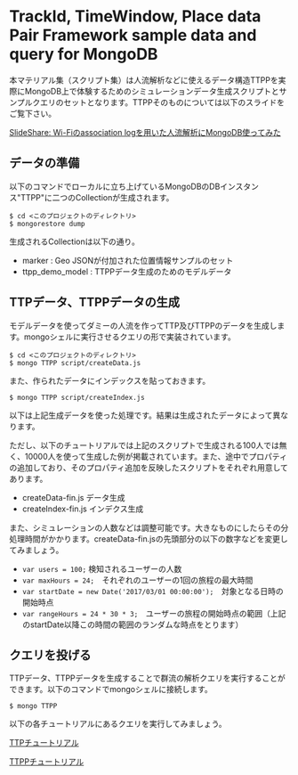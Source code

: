 # TrackId, TimeWindow, Place data Pair Framework sample data and query for MongoDB

本マテリアル集（スクリプト集）は人流解析などに使えるデータ構造TTPPを実際にMongoDB上で体験するためのシミュレーションデータ生成スクリプトとサンプルクエリのセットとなります。TTPPそのものについては以下のスライドをご覧下さい。

[SlideShare: Wi-Fiのassociation logを用いた人流解析にMongoDB使ってみた](https://www.slideshare.net/secret/byDZJzlwVu1IXy)

## データの準備

以下のコマンドでローカルに立ち上げているMongoDBのDBインスタンス"TTPP"に二つのCollectionが生成されます。

```
$ cd <このプロジェクトのディレクトリ>
$ mongorestore dump
```

生成されるCollectionは以下の通り。

* marker : Geo JSONが付加された位置情報サンプルのセット
* ttpp_demo_model : TTPPデータ生成のためのモデルデータ

## TTPデータ、TTPPデータの生成

モデルデータを使ってダミーの人流を作ってTTP及びTTPPのデータを生成します。mongoシェルに実行させるクエリの形で実装されています。

```
$ cd <このプロジェクトのディレクトリ>
$ mongo TTPP script/createData.js
```

また、作られたデータにインデックスを貼っておきます。

```
$ mongo TTPP script/createIndex.js
```

以下は上記生成データを使った処理です。結果は生成されたデータによって異なります。

ただし、以下のチュートリアルでは上記のスクリプトで生成される100人では無く、10000人を使って生成した例が掲載されています。また、途中でプロパティの追加しており、そのプロパティ追加を反映したスクリプトをそれぞれ用意してあります。

* createData-fin.js  データ生成
* createIndex-fin.js  インデクス生成

また、シミュレーションの人数などは調整可能です。大きなものにしたらその分処理時間がかかります。createData-fin.jsの先頭部分の以下の数字などを変更してみましょう。

* ```var users = 100;``` 検知されるユーザーの人数
* ```var maxHours = 24;```　それぞれのユーザーの1回の旅程の最大時間
* ```var startDate = new Date('2017/03/01 00:00:00');```　対象となる日時の開始時点
* ```var rangeHours = 24 * 30 * 3;```　ユーザーの旅程の開始時点の範囲（上記のstartDate以降この時間の範囲のランダムな時点をとります）

## クエリを投げる

TTPデータ、TTPPデータを生成することで群流の解析クエリを実行することができます。以下のコマンドでmongoシェルに接続します。

```
$ mongo TTPP
```

以下の各チュートリアルにあるクエリを実行してみましょう。

[TTPチュートリアル](doc/tutorial_TTP.md)

[TTPPチュートリアル](doc/tutorial_TTPP.md)
